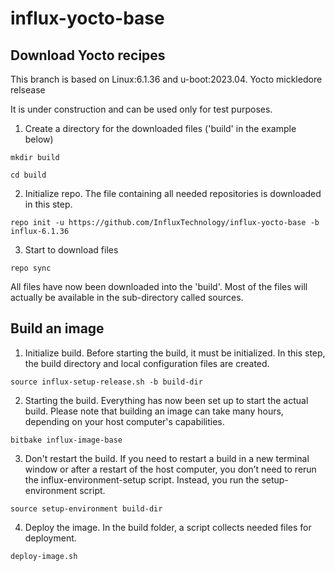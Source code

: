 # influx-yocto-base


## Download Yocto recipes

This branch is based on Linux:6.1.36 and u-boot:2023.04. Yocto mickledore relsease

It is under construction and can be used only for test purposes.

1. Create a directory for the downloaded files ('build' in the example below)

 `mkdir build`

 `cd build`

2. Initialize repo. The file containing all needed repositories is downloaded in this step.

 `repo init -u https://github.com/InfluxTechnology/influx-yocto-base -b influx-6.1.36`

3. Start to download files

 `repo sync`

All files have now been downloaded into the 'build'. Most of the files will actually be available in the sub-directory called sources.

## Build an image

1. Initialize build. Before starting the build, it must be initialized. In this step, the build directory and local configuration files are created.

`source influx-setup-release.sh -b build-dir`

2. Starting the build. Everything has now been set up to start the actual build. Please note that building an image can take many hours, depending on your host computer's capabilities.

`bitbake influx-image-base`

3. Don't restart the build. If you need to restart a build in a new terminal window or after a restart of the host computer, you don’t need to rerun the influx-environment-setup script. Instead, you run the setup-environment script.

`source setup-environment build-dir`

 4. Deploy the image. In the build folder, a script collects needed files for deployment.

`deploy-image.sh`
